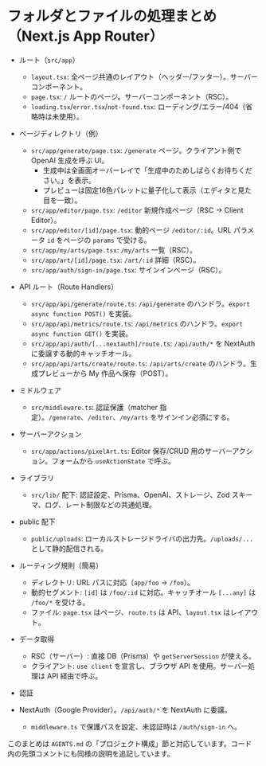 # フォルダとファイルの処理まとめ（Next.js App Router）

- ルート（`src/app`）
  - `layout.tsx`: 全ページ共通のレイアウト（ヘッダー/フッター）。サーバーコンポーネント。
  - `page.tsx`: `/` ルートのページ。サーバーコンポーネント（RSC）。
  - `loading.tsx`/`error.tsx`/`not-found.tsx`: ローディング/エラー/404（省略時は未使用）。

- ページディレクトリ（例）
  - `src/app/generate/page.tsx`: `/generate` ページ。クライアント側で OpenAI 生成を呼ぶ UI。
    - 生成中は全画面オーバーレイで「生成中のためしばらくお待ちください。」を表示。
    - プレビューは固定16色パレットに量子化して表示（エディタと見た目を一致）。
  - `src/app/editor/page.tsx`: `/editor` 新規作成ページ（RSC → Client Editor）。
  - `src/app/editor/[id]/page.tsx`: 動的ページ `/editor/:id`。URL パラメータ `id` をページの `params` で受ける。
  - `src/app/my/arts/page.tsx`: `/my/arts` 一覧（RSC）。
  - `src/app/art/[id]/page.tsx`: `/art/:id` 詳細（RSC）。
  - `src/app/auth/sign-in/page.tsx`: サインインページ（RSC）。

- API ルート（Route Handlers）
  - `src/app/api/generate/route.ts`: `/api/generate` のハンドラ。`export async function POST()` を実装。
  - `src/app/api/metrics/route.ts`: `/api/metrics` のハンドラ。`export async function GET()` を実装。
  - `src/app/api/auth/[...nextauth]/route.ts`: `/api/auth/*` を NextAuth に委譲する動的キャッチオール。
  - `src/app/api/arts/create/route.ts`: `/api/arts/create` のハンドラ。生成プレビューから My 作品へ保存（POST）。

- ミドルウェア
  - `src/middleware.ts`: 認証保護（matcher 指定）。`/generate`、`/editor`、`/my/arts` をサインイン必須にする。

- サーバーアクション
  - `src/app/actions/pixelArt.ts`: Editor 保存/CRUD 用のサーバーアクション。フォームから `useActionState` で呼ぶ。

- ライブラリ
  - `src/lib/` 配下: 認証設定、Prisma、OpenAI、ストレージ、Zod スキーマ、ログ、レート制限などの共通処理。

- public 配下
  - `public/uploads`: ローカルストレージドライバの出力先。`/uploads/...` として静的配信される。

- ルーティング規則（簡易）
  - ディレクトリ: URL パスに対応（`app/foo` → `/foo`）。
  - 動的セグメント: `[id]` は `/foo/:id` に対応。キャッチオール `[...any]` は `/foo/*` を受ける。
  - ファイル: `page.tsx` はページ、`route.ts` は API、`layout.tsx` はレイアウト。

- データ取得
  - RSC（サーバー）: 直接 DB（Prisma）や `getServerSession` が使える。
  - クライアント: `use client` を宣言し、ブラウザ API を使用。サーバー処理は API 経由で呼ぶ。

- 認証
- NextAuth（Google Provider）。`/api/auth/*` を NextAuth に委譲。
  - `middleware.ts` で保護パスを設定、未認証時は `/auth/sign-in` へ。

このまとめは `AGENTS.md` の「プロジェクト構成」節と対応しています。コード内の先頭コメントにも同様の説明を追記しています。
